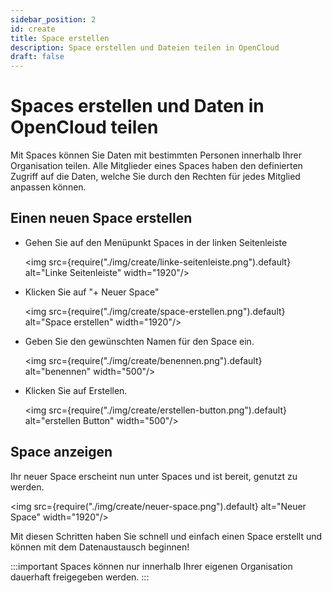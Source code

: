 ```yaml
---
sidebar_position: 2
id: create
title: Space erstellen
description: Space erstellen und Dateien teilen in OpenCloud
draft: false
---
```


# Spaces erstellen und Daten in OpenCloud teilen

Mit Spaces können Sie Daten mit bestimmten Personen innerhalb Ihrer Organisation teilen. Alle Mitglieder eines Spaces haben den definierten Zugriff auf die Daten, welche Sie durch den Rechten für jedes Mitglied anpassen können.

## Einen neuen Space erstellen

- Gehen Sie auf den Menüpunkt Spaces in der linken Seitenleiste

  <img src={require("./img/create/linke-seitenleiste.png").default} alt="Linke Seitenleiste" width="1920"/>

- Klicken Sie auf "+ Neuer Space"

  <img src={require("./img/create/space-erstellen.png").default} alt="Space erstellen" width="1920"/>

- Geben Sie den gewünschten Namen für den Space ein.

  <img src={require("./img/create/benennen.png").default} alt="benennen" width="500"/>

- Klicken Sie auf Erstellen.

  <img src={require("./img/create/erstellen-button.png").default} alt="erstellen Button" width="500"/>

## Space anzeigen

Ihr neuer Space erscheint nun unter Spaces und ist bereit, genutzt zu werden.

<img src={require("./img/create/neuer-space.png").default} alt="Neuer Space" width="1920"/>

Mit diesen Schritten haben Sie schnell und einfach einen Space erstellt und können mit dem Datenaustausch beginnen!

:::important
Spaces können nur innerhalb Ihrer eigenen Organisation dauerhaft freigegeben werden.
:::
